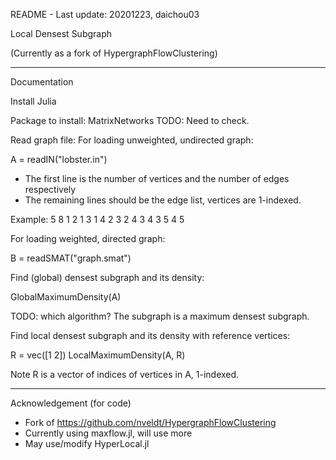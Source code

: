 README - Last update: 20201223, daichou03

Local Densest Subgraph

(Currently as a fork of HypergraphFlowClustering)

------

Documentation

Install Julia

Package to install:
MatrixNetworks
TODO: Need to check.

Read graph file:
For loading unweighted, undirected graph:

A = readIN("lobster.in")

- The first line is the number of vertices and the number of edges respectively
- The remaining lines should be the edge list, vertices are 1-indexed.

Example:
5 8
1 2
1 3
1 4
2 3
2 4
3 4
3 5
4 5

For loading weighted, directed graph:

B = readSMAT("graph.smat")

Find (global) densest subgraph and its density:

GlobalMaximumDensity(A)

TODO: which algorithm?
The subgraph is a maximum densest subgraph.

Find local densest subgraph and its density with reference vertices:

R = vec([1 2])
LocalMaximumDensity(A, R)

Note R is a vector of indices of vertices in A, 1-indexed.

------
Acknowledgement (for code)

- Fork of https://github.com/nveldt/HypergraphFlowClustering
- Currently using maxflow.jl, will use more
- May use/modify HyperLocal.jl
